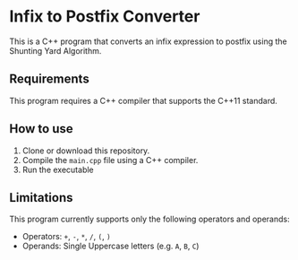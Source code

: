 # Infix to Postfix Converter

This is a C++ program that converts an infix expression to postfix using the Shunting Yard Algorithm.

## Requirements

This program requires a C++ compiler that supports the C++11 standard.

## How to use

1. Clone or download this repository.
2. Compile the `main.cpp` file using a C++ compiler.
3. Run the executable

## Limitations

This program currently supports only the following operators and operands:

- Operators: `+`, `-`, `*`, `/`, `(`, `)`
- Operands: Single Uppercase letters (e.g. `A`, `B`, `C`)
